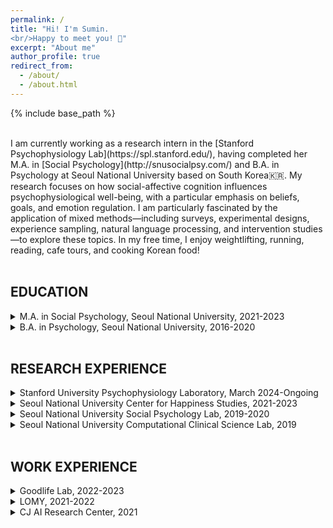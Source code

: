 ```yaml
---
permalink: /
title: "Hi! I'm Sumin. 
<br/>Happy to meet you! 🤗"
excerpt: "About me"
author_profile: true
redirect_from: 
  - /about/
  - /about.html
---
```

{% include base_path %}

<br/>
I am currently working as a research intern in the [Stanford Psychophysiology Lab](https://spl.stanford.edu/), having completed her M.A. in [Social Psychology](http://snusocialpsy.com/) and B.A. in Psychology at Seoul National University based on South Korea🇰🇷. My research focuses on how social-affective cognition influences psychophysiological well-being, with a particular emphasis on beliefs, goals, and emotion regulation. I am particularly fascinated by the application of mixed methods—including surveys, experimental designs, experience sampling, natural language processing, and intervention studies—to explore these topics. In my free time, I enjoy weightlifting, running, reading, cafe tours, and cooking Korean food!
<br/>
<br/>

## EDUCATION
  
<details>
<summary>M.A. in Social Psychology, Seoul National University, 2021-2023</summary>
<div markdown="1">       

* **Advisor: Dr. Incheol Choi**
* **Thesis**
  * Why Do Happy People Exercise More? The Roles of Beliefs in the Psychosocial Benefits of Exercise.

</div>
</details>


<details>
<summary>B.A. in Psychology, Seoul National University, 2016-2020</summary>
<div markdown="1">       

* *Summa cum laude*
* Minor in Brain-Mind-Behavior

</div>
</details>
<br/>

## RESEARCH EXPERIENCE
  
<details>
<summary>Stanford University Psychophysiology Laboratory, March 2024-Ongoing</summary>
<div markdown="1">       

* **Director: Dr. James Gross**
* Research Assistant
* Co-authored two research papers (Mentor: Dr. Sylvia Kreibig)
* Drafted and revised manuscripts and developed hypotheses
* Engaged in a thorough literature review and coding for meta-analysis
* actively participated in lab meetings and 1:1 meetings every week.

</div>
</details>


<details>
<summary>Seoul National University Center for Happiness Studies, 2021-2023</summary>
<div markdown="1">       

* **Director: Dr. Incheol Choi**
* Graduate Research Assistant
* Co-authored two research projects (Mentor: Dr. Mina Jyung) 
* Contributed to the co-authorship of annual happiness reports 
* Conducted statistical analysis on longitudinal happiness data (7 time points) and private companies’ longitudinal data (sample size: 1-2M per year) using R and SPSS 
* Engaged in researching and developing the organizational happiness report.

</div>
</details>

<details>
<summary>Seoul National University Social Psychology Lab, 2019-2020</summary>
<div markdown="1">       

* **Director: Dr. Incheol Choi**
* Undergraduate Research Assistant
* Assisted in conducting lab experiments 
* Offered feedback on working papers
* Organized references during paper reviews
* Actively engaged in all lab reviews and weekly meetings.

</div>
</details>

<details>
<summary>Seoul National University Computational Clinical Science Lab, 2019</summary>
<div markdown="1">       

* **Director: Dr. Woo-Young Ahn**
* Undergraduate Research Assistant
* Actively assisted in the fMRI data collection process 
* Wrote bachelor’s thesis using behavioral and fMRI data from the National Institutes of Health’s Adolescent Brain
Cognitive Development dataset using R and Python 
* Provided feedback on working papers
* Energetically participated in weekly meetings.

</div>
</details>
<br/>

## WORK EXPERIENCE

<details>
<summary>Goodlife Lab, 2022-2023</summary>
<div markdown="1">       

* Researcher & Product Manager
* Developed a web-based well-being index assessment, personalized feedback, and wellness interventions 
* Actively engaged in corporate strategy and co-authored an IR document in healthcare industry 
* Conducted consumer interviews and client coordination.

</div>
</details>

<details>
<summary>LOMY, 2021-2022</summary>
<div markdown="1">       

* CEO, Front-end developer
* Curated context-specific coping strategies for parents to reduce parent-child conflicts
* Engaged in JavaScript-based front-end development for an app prototype
* Acquired startup award and $44,800 in funding ($40000, Korea Institute of Startup and Entrepreneurship Development; $4800, SNU Haedong Junior Startup Program).

</div>
</details>

<details>
<summary>CJ AI Research Center, 2021</summary>
<div markdown="1">       

* Research Intern
* Performed statistical analysis on commerce data using MySQL and Python 
* Assisted in preprocessing raw shopping review data
* Researched and designed supportive virtual human and depression remedy chatbot.

</div>
</details>

  
